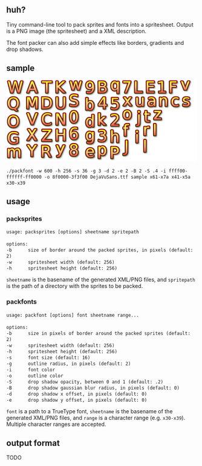 ## huh?

Tiny command-line tool to pack sprites and fonts into a spritesheet. Output is a PNG image (the spritesheet) and a XML description.

The font packer can also add simple effects like borders, gradients and drop shadows.

## sample

![sample](/sample.png?raw=true "sample")

    ./packfont -w 600 -h 256 -s 36 -g 3 -d 2 -e 2 -B 2 -S .4 -i ffff00-ffffff-ff0000 -o 8f0000-3f3f00 DejaVuSans.ttf sample x61-x7a x41-x5a x30-x39

## usage

### packsprites

    usage: packsprites [options] sheetname spritepath

    options:
    -b		size of border around the packed sprites, in pixels (default: 2)
    -w		spritesheet width (default: 256)
    -h		spritesheet height (default: 256)


`sheetname` is the basename of the generated XML/PNG files, and `spritepath` is the path of a directory with the sprites to be packed.

### packfonts

    usage: packfont [options] font sheetname range...

    options:
    -b		size in pixels of border around the packed sprites (default: 2)
    -w		spritesheet width (default: 256)
    -h		spritesheet height (default: 256)
    -s		font size (default: 16)
    -g		outline radius, in pixels (default: 2)
    -i		font color
    -o		outline color
    -S		drop shadow opacity, between 0 and 1 (default: .2)
    -B		drop shadow gaussian blur radius, in pixels (default: 0)
    -d		drop shadow x offset, in pixels (default: 0)
    -e		drop shadow y offset, in pixels (default: 0)

`font` is a path to a TrueType font, `sheetname` is the basename of the generated XML/PNG files, and `range` is a character range (e.g. `x30-x39`). Multiple character ranges are accepted.

## output format

TODO
